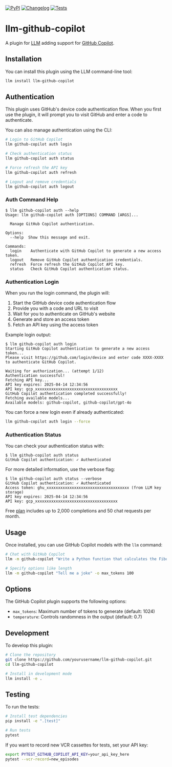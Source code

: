 
[![PyPI](https://img.shields.io/pypi/v/llm-github-copilot.svg)](https://pypi.org/project/llm-github-copilot/)
[![Changelog](https://img.shields.io/github/v/release/jmdaly/llm-github-copilot?include_prereleases&label=changelog)](https://github.com/jmdaly/llm-github-copilot/releases)
[![Tests](https://github.com/jmdaly/llm-github-copilot/actions/workflows/test.yml/badge.svg)](https://github.com/jmdaly/llm-github-copilot/actions/workflows/test.yml)


# llm-github-copilot

A plugin for [LLM](https://llm.datasette.io/) adding support for [GitHub Copilot](https://github.com/features/copilot).

## Installation

You can install this plugin using the LLM command-line tool:

```bash
llm install llm-github-copilot
```

## Authentication

This plugin uses GitHub's device code authentication flow. When you first use the plugin, it will prompt you to visit GitHub and enter a code to authenticate.

You can also manage authentication using the CLI:

```bash
# Login to GitHub Copilot
llm github-copilot auth login

# Check authentication status
llm github-copilot auth status

# Force refresh the API key
llm github-copilot auth refresh

# Logout and remove credentials
llm github-copilot auth logout
```

### Auth Command Help

```
$ llm github-copilot auth --help
Usage: llm github-copilot auth [OPTIONS] COMMAND [ARGS]...

  Manage GitHub Copilot authentication.

Options:
  --help  Show this message and exit.

Commands:
  login    Authenticate with GitHub Copilot to generate a new access token.
  logout   Remove GitHub Copilot authentication credentials.
  refresh  Force refresh the GitHub Copilot API key.
  status   Check GitHub Copilot authentication status.
```

### Authentication Login

When you run the login command, the plugin will:

1. Start the GitHub device code authentication flow
2. Provide you with a code and URL to visit
3. Wait for you to authenticate on GitHub's website
4. Generate and store an access token
5. Fetch an API key using the access token

Example login output:

```
$ llm github-copilot auth login
Starting GitHub Copilot authentication to generate a new access token...
Please visit https://github.com/login/device and enter code XXXX-XXXX to authenticate GitHub Copilot.

Waiting for authorization... (attempt 1/12)
Authentication successful!
Fetching API key...
API key expires: 2025-04-14 12:34:56
API key: gcp_xxxxxxxxxxxxxxxxxxxxxxxxxxxxxxxxxxxx
GitHub Copilot authentication completed successfully!
Fetching available models...
Available models: github-copilot, github-copilot/gpt-4o
```

You can force a new login even if already authenticated:

```bash
llm github-copilot auth login --force
```

### Authentication Status

You can check your authentication status with:

```
$ llm github-copilot auth status
GitHub Copilot authentication: ✓ Authenticated
```

For more detailed information, use the verbose flag:

```
$ llm github-copilot auth status --verbose
GitHub Copilot authentication: ✓ Authenticated
Access token: ghu_xxxxxxxxxxxxxxxxxxxxxxxxxxxxxxxxxxxx (from LLM key storage)
API key expires: 2025-04-14 12:34:56
API key: gcp_xxxxxxxxxxxxxxxxxxxxxxxxxxxxxxxxxxxx
```

Free [plan](https://github.com/features/copilot#pricing) includes up to 2,000 completions and 50 chat requests per month.


## Usage

Once installed, you can use GitHub Copilot models with the `llm` command:

```bash
# Chat with GitHub Copilot
llm -m github-copilot "Write a Python function that calculates the Fibonacci sequence."

# Specify options like length
llm -m github-copilot "Tell me a joke" -o max_tokens 100
```

## Options

The GitHub Copilot plugin supports the following options:

- `max_tokens`: Maximum number of tokens to generate (default: 1024)
- `temperature`: Controls randomness in the output (default: 0.7)

## Development

To develop this plugin:

```bash
# Clone the repository
git clone https://github.com/yourusername/llm-github-copilot.git
cd llm-github-copilot

# Install in development mode
llm install -e .
```

## Testing

To run the tests:

```bash
# Install test dependencies
pip install -e ".[test]"

# Run tests
pytest
```

If you want to record new VCR cassettes for tests, set your API key:

```bash
export PYTEST_GITHUB_COPILOT_API_KEY=your_api_key_here
pytest --vcr-record=new_episodes
```
